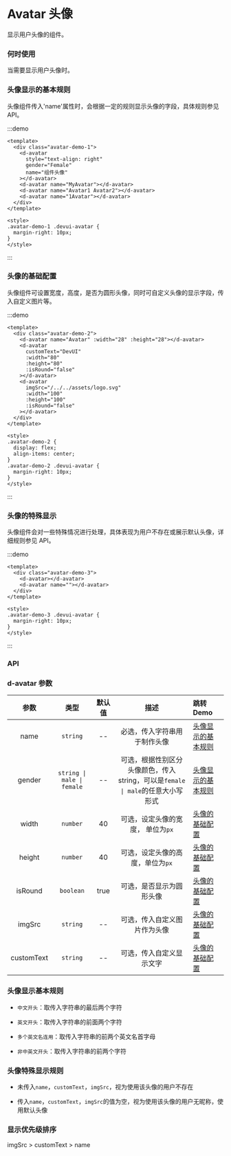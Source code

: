# Avatar 头像

显示用户头像的组件。

### 何时使用

当需要显示用户头像时。

### 头像显示的基本规则

头像组件传入'name'属性时，会根据一定的规则显示头像的字段，具体规则参见 API。

:::demo

```vue
<template>
  <div class="avatar-demo-1">
    <d-avatar
      style="text-align: right"
      gender="Female"
      name="组件头像"
    ></d-avatar>
    <d-avatar name="MyAvatar"></d-avatar>
    <d-avatar name="Avatar1 Avatar2"></d-avatar>
    <d-avatar name="1Avatar"></d-avatar>
  </div>
</template>

<style>
.avatar-demo-1 .devui-avatar {
  margin-right: 10px;
}
</style>
```

:::

### 头像的基础配置

头像组件可设置宽度，高度，是否为圆形头像，同时可自定义头像的显示字段，传入自定义图片等。

:::demo

```vue
<template>
  <div class="avatar-demo-2">
    <d-avatar name="Avatar" :width="28" :height="28"></d-avatar>
    <d-avatar
      customText="DevUI"
      :width="80"
      :height="80"
      :isRound="false"
    ></d-avatar>
    <d-avatar
      imgSrc="/../../assets/logo.svg"
      :width="100"
      :height="100"
      :isRound="false"
    ></d-avatar>
  </div>
</template>

<style>
.avatar-demo-2 {
  display: flex;
  align-items: center;
}
.avatar-demo-2 .devui-avatar {
  margin-right: 10px;
}
</style>
```

:::

### 头像的特殊显示

头像组件会对一些特殊情况进行处理，具体表现为用户不存在或展示默认头像，详细规则参见 API。

:::demo

```vue
<template>
  <div class="avatar-demo-3">
    <d-avatar></d-avatar>
    <d-avatar name=""></d-avatar>
  </div>
</template>

<style>
.avatar-demo-3 .devui-avatar {
  margin-right: 10px;
}
</style>
```

:::

### API

### d-avatar 参数

|    参数    |            类型            | 默认值 |                                      描述                                       | 跳转 Demo                                 |
| :--------: | :------------------------: | :----: | :-----------------------------------------------------------------------------: | :---------------------------------------- |
|    name    |          `string`          |   --   |                          必选，传入字符串用于制作头像                           | [头像显示的基本规则](#头像显示的基本规则) |
|   gender   | `string \| male \| female` |   --   | 可选，根据性别区分头像颜色，传入 string，可以是`female \| male`的任意大小写形式 | [头像显示的基本规则](#头像显示的基本规则) |
|   width    |          `number`          |   40   |                        可选，设定头像的宽度， 单位为`px`                        | [头像的基础配置](#头像的基础配置)         |
|   height   |          `number`          |   40   |                        可选，设定头像的高度，单位为`px`                         | [头像的基础配置](#头像的基础配置)         |
|  isRound   |         `boolean`          |  true  |                            可选，是否显示为圆形头像                             | [头像的基础配置](#头像的基础配置)         |
|   imgSrc   |          `string`          |   --   |                          可选，传入自定义图片作为头像                           | [头像的基础配置](#头像的基础配置)         |
| customText |          `string`          |   --   |                            可选，传入自定义显示文字                             | [头像的基础配置](#头像的基础配置)         |

### 头像显示基本规则

- `中文开头`：取传入字符串的最后两个字符

- `英文开头`：取传入字符串的前面两个字符

- `多个英文名连用`：取传入字符串的前两个英文名首字母

- `非中英文开头`：取传入字符串的前两个字符

### 头像特殊显示规则

- 未传入`name`，`customText`，`imgSrc`，视为使用该头像的用户不存在

- 传入`name`，`customText`，`imgSrc`的值为空，视为使用该头像的用户无昵称，使用默认头像

### 显示优先级排序

imgSrc > customText > name
